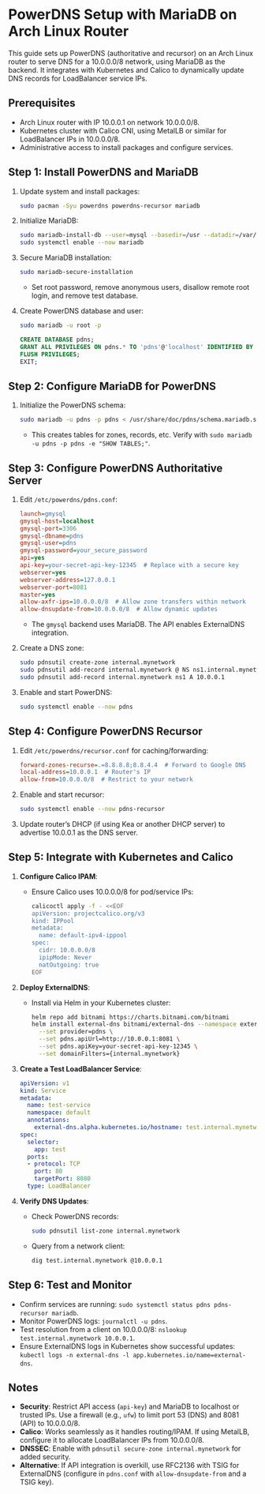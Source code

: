 # PowerDNS Setup with MariaDB on Arch Linux Router

This guide sets up PowerDNS (authoritative and recursor) on an Arch Linux router to serve DNS for a 10.0.0.0/8 network, using MariaDB as the backend. It integrates with Kubernetes and Calico to dynamically update DNS records for LoadBalancer service IPs.

## Prerequisites
- Arch Linux router with IP 10.0.0.1 on network 10.0.0.0/8.
- Kubernetes cluster with Calico CNI, using MetalLB or similar for LoadBalancer IPs in 10.0.0.0/8.
- Administrative access to install packages and configure services.

## Step 1: Install PowerDNS and MariaDB
1. Update system and install packages:
   ```bash
   sudo pacman -Syu powerdns powerdns-recursor mariadb
   ```

2. Initialize MariaDB:
   ```bash
   sudo mariadb-install-db --user=mysql --basedir=/usr --datadir=/var/lib/mysql
   sudo systemctl enable --now mariadb
   ```

3. Secure MariaDB installation:
   ```bash
   sudo mariadb-secure-installation
   ```
   - Set root password, remove anonymous users, disallow remote root login, and remove test database.

4. Create PowerDNS database and user:
   ```bash
   sudo mariadb -u root -p
   ```
   ```sql
   CREATE DATABASE pdns;
   GRANT ALL PRIVILEGES ON pdns.* TO 'pdns'@'localhost' IDENTIFIED BY 'your_secure_password';
   FLUSH PRIVILEGES;
   EXIT;
   ```

## Step 2: Configure MariaDB for PowerDNS
1. Initialize the PowerDNS schema:
   ```bash
   sudo mariadb -u pdns -p pdns < /usr/share/doc/pdns/schema.mariadb.sql
   ```
   - This creates tables for zones, records, etc. Verify with `sudo mariadb -u pdns -p pdns -e "SHOW TABLES;"`.

## Step 3: Configure PowerDNS Authoritative Server
1. Edit `/etc/powerdns/pdns.conf`:
   ```ini
   launch=gmysql
   gmysql-host=localhost
   gmysql-port=3306
   gmysql-dbname=pdns
   gmysql-user=pdns
   gmysql-password=your_secure_password
   api=yes
   api-key=your-secret-api-key-12345  # Replace with a secure key
   webserver=yes
   webserver-address=127.0.0.1
   webserver-port=8081
   master=yes
   allow-axfr-ips=10.0.0.0/8  # Allow zone transfers within network
   allow-dnsupdate-from=10.0.0.0/8  # Allow dynamic updates
   ```
   - The `gmysql` backend uses MariaDB. The API enables ExternalDNS integration.

2. Create a DNS zone:
   ```bash
   sudo pdnsutil create-zone internal.mynetwork
   sudo pdnsutil add-record internal.mynetwork @ NS ns1.internal.mynetwork
   sudo pdnsutil add-record internal.mynetwork ns1 A 10.0.0.1
   ```

3. Enable and start PowerDNS:
   ```bash
   sudo systemctl enable --now pdns
   ```

## Step 4: Configure PowerDNS Recursor
1. Edit `/etc/powerdns/recursor.conf` for caching/forwarding:
   ```ini
   forward-zones-recurse=.=8.8.8.8;8.8.4.4  # Forward to Google DNS
   local-address=10.0.0.1  # Router's IP
   allow-from=10.0.0.0/8  # Restrict to your network
   ```

2. Enable and start recursor:
   ```bash
   sudo systemctl enable --now pdns-recursor
   ```

3. Update router’s DHCP (if using Kea or another DHCP server) to advertise 10.0.0.1 as the DNS server.

## Step 5: Integrate with Kubernetes and Calico
1. **Configure Calico IPAM**:
   - Ensure Calico uses 10.0.0.0/8 for pod/service IPs:
     ```bash
     calicoctl apply -f - <<EOF
     apiVersion: projectcalico.org/v3
     kind: IPPool
     metadata:
       name: default-ipv4-ippool
     spec:
       cidr: 10.0.0.0/8
       ipipMode: Never
       natOutgoing: true
     EOF
     ```

2. **Deploy ExternalDNS**:
   - Install via Helm in your Kubernetes cluster:
     ```bash
     helm repo add bitnami https://charts.bitnami.com/bitnami
     helm install external-dns bitnami/external-dns --namespace external-dns --create-namespace \
       --set provider=pdns \
       --set pdns.apiUrl=http://10.0.0.1:8081 \
       --set pdns.apiKey=your-secret-api-key-12345 \
       --set domainFilters={internal.mynetwork}
     ```

3. **Create a Test LoadBalancer Service**:
   ```yaml
   apiVersion: v1
   kind: Service
   metadata:
     name: test-service
     namespace: default
     annotations:
       external-dns.alpha.kubernetes.io/hostname: test.internal.mynetwork
   spec:
     selector:
       app: test
     ports:
     - protocol: TCP
       port: 80
       targetPort: 8080
     type: LoadBalancer
   ```

4. **Verify DNS Updates**:
   - Check PowerDNS records:
     ```bash
     sudo pdnsutil list-zone internal.mynetwork
     ```
   - Query from a network client:
     ```bash
     dig test.internal.mynetwork @10.0.0.1
     ```

## Step 6: Test and Monitor
- Confirm services are running: `sudo systemctl status pdns pdns-recursor mariadb`.
- Monitor PowerDNS logs: `journalctl -u pdns`.
- Test resolution from a client on 10.0.0.0/8: `nslookup test.internal.mynetwork 10.0.0.1`.
- Ensure ExternalDNS logs in Kubernetes show successful updates: `kubectl logs -n external-dns -l app.kubernetes.io/name=external-dns`.

## Notes
- **Security**: Restrict API access (`api-key`) and MariaDB to localhost or trusted IPs. Use a firewall (e.g., `ufw`) to limit port 53 (DNS) and 8081 (API) to 10.0.0.0/8.
- **Calico**: Works seamlessly as it handles routing/IPAM. If using MetalLB, configure it to allocate LoadBalancer IPs from 10.0.0.0/8.
- **DNSSEC**: Enable with `pdnsutil secure-zone internal.mynetwork` for added security.
- **Alternative**: If API integration is overkill, use RFC2136 with TSIG for ExternalDNS (configure in `pdns.conf` with `allow-dnsupdate-from` and a TSIG key).